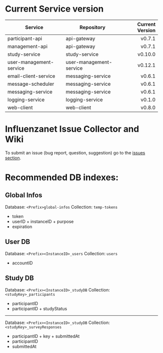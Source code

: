 # Current Service version

| Service        | Repository           | Current Version  |
| -------------- | -------------------- | ----------------:|
| participant-api      | api-gateway | v0.7.1 |
| management-api      | api-gateway | v0.7.1 |
| study-service      | study-service | v0.10.0 |
| user-management-service      | user-management-service | v0.12.1 |
| email-client-service      | messaging-service | v0.6.1 |
| message-scheduler      | messaging-service | v0.6.1 |
| messaging-service      | messaging-service | v0.6.1 |
| logging-service      | logging-service | v0.1.0 |
| web-client      | web-client | v0.8.0 |


# Influenzanet Issue Collector and Wiki

To submit an issue (bug report, question, suggestion) go to the [issues section](https://github.com/influenzanet/influenzanet/issues).

# Recommended DB indexes:

## Global Infos
Database: 
```<Prefix>global-infos```
Collection: 
```temp-tokens```

- token
- userID + instanceID + purpose
- expiration

## User DB
Database: 
```<Prefix><InstanceID>_users```
Collection: 
```users```

- accountID

## Study DB
Database: 
```<Prefix><InstanceID>_studyDB```
Collection: 
```<studyKey>_participants```

- participantID
- participantID + studyStatus

---

Database: 
```<Prefix><InstanceID>_studyDB```
Collection: 
```<studyKey>_surveyResponses```

- participantID + key + submittedAt
- participantID
- submittedAt
